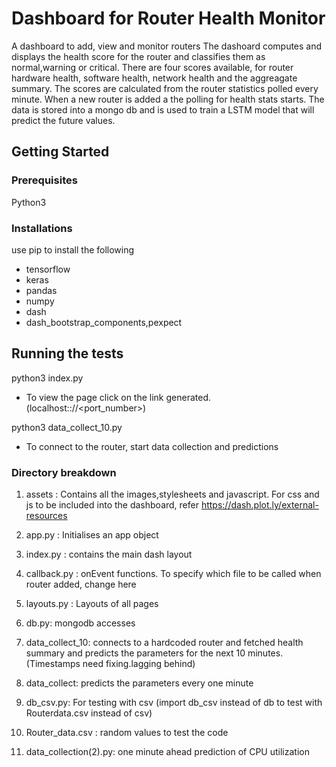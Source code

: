# Dashboard for Router Health Monitor

A dashboard to add, view and monitor routers
The dashoard computes and displays the health score for the router and classifies them as normal,warning or critical. There are four scores available, for router hardware health, software health, network health and the aggreagate summary. The scores are calculated from the router statistics polled every minute. When a new router is added a the polling for health stats starts. The data is stored into a mongo db and is used to train a LSTM model that will predict the future values.

## Getting Started


### Prerequisites

Python3

### Installations
use pip to install the following
- tensorflow
- keras
- pandas
- numpy
- dash
- dash_bootstrap_components,pexpect


## Running the tests

python3 index.py

 - To view the page click on the link generated. (localhost:://<port_number>)

python3 data_collect_10.py 

 - To connect to the router, start data collection and predictions

### Directory breakdown
1. assets : Contains all the images,stylesheets and javascript. For css and js to be included into the dashboard, refer https://dash.plot.ly/external-resources

2. app.py : Initialises an app object

3. index.py : contains the main dash layout

4. callback.py : onEvent functions. To specify which file to be called when router added, change here

5. layouts.py : Layouts of all pages

6. db.py: mongodb accesses

7. data_collect_10: connects to a hardcoded router and fetched health summary and predicts the parameters for the next 10 minutes.(Timestamps need fixing.lagging behind)

8. data_collect: predicts the parameters every one minute

9. db_csv.py: For testing with csv (import db_csv instead of db to test with Routerdata.csv instead of csv)

10. Router_data.csv : random values to test the code

11. data_collection(2).py: one minute ahead prediction of CPU utilization



